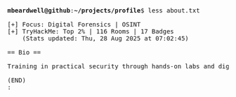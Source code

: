 <pre>

<strong>mbeardwell@github</strong>:<strong>~/projects/profile</strong>$ less about.txt

[+] Focus: Digital Forensics | OSINT
[+] TryHackMe: Top 2% | 116 Rooms | 17 Badges
    (Stats updated: Thu, 28 Aug 2025 at 07:02:45)

== Bio ==

Training in practical security through hands-on labs and digital investigations.

(END)
:
</pre>
